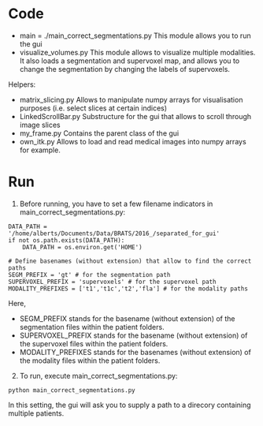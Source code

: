# Code

- main = ./main_correct_segmentations.py
   This module allows you to run the gui
- visualize_volumes.py
    This module allows to visualize multiple modalities. It also loads a segmentation and supervoxel map, and allows you to change the segmentation by changing the labels of supervoxels.
   
Helpers:

- matrix_slicing.py
   Allows to manipulate numpy arrays for visualisation purposes (i.e. select slices at certain indices)
- LinkedScrollBar.py
    Substructure for the gui that allows to scroll through image slices
- my_frame.py
    Contains the parent class of the gui
- own_itk.py
    Allows to load and read medical images into numpy arrays for example.

# Run

1. Before running, you have to set a few filename indicators in main_correct_segmentations.py:

~~~~
DATA_PATH = '/home/alberts/Documents/Data/BRATS/2016_/separated_for_gui'
if not os.path.exists(DATA_PATH):
    DATA_PATH = os.environ.get('HOME')

# Define basenames (without extension) that allow to find the correct paths
SEGM_PREFIX = 'gt' # for the segmentation path
SUPERVOXEL_PREFIX = 'supervoxels' # for the supervoxel path
MODALITY_PREFIXES = ['t1','t1c','t2','fla'] # for the modality paths
~~~~

Here, 
- SEGM_PREFIX stands for the basename (without extension) of the segmentation files within the patient folders.
- SUPERVOXEL_PREFIX stands for the basename (without extension) of the supervoxel files within the patient folders.
- MODALITY_PREFIXES stands for the basenames (without extension) of the modality files within the patient folders.

2. To run, execute main_correct_segmentations.py:
~~~~
python main_correct_segmentations.py
~~~~
In this setting, the gui will ask you to supply a path to a direcory containing multiple patients.
